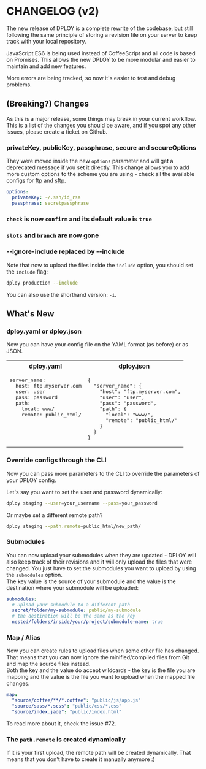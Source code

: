 # CHANGELOG (v2)
The new release of DPLOY is a complete rewrite of the codebase, but still following the same principle of storing a revision file on your server to keep track with your local repository.

JavaScript ES6 is being used instead of CoffeeScript and all code is based on Promises. This allows the new DPLOY to be more modular and easier to maintain and add new features.

More errors are being tracked, so now it's easier to test and debug problems.

## (Breaking?) Changes
As this is a major release, some things may break in your current workflow. This is a list of the changes you should be aware, and if you spot any other issues, please create a ticket on Github.

### privateKey, publicKey, passphrase, secure and secureOptions
They were moved inside the new `options` parameter and will get a deprecated message if you set it directly. This change allows you to add more custom options to the scheme you are using - check all the available configs for [ftp](https://github.com/mscdex/node-ftp#methods) and [sftp](https://github.com/mscdex/ssh2#client-methods).

```yaml
options:
  privateKey: ~/.ssh/id_rsa
  passphrase: secretpassphrase
```

### `check` is now `confirm` and its default value is `true`

### `slots` and `branch` are now gone

### --ignore-include replaced by --include
Note that now to upload the files inside the `include` option, you should set the `include` flag:

```sh
dploy production --include
```

You can also use the shorthand version: `-i`.

## What's New

### dploy.yaml or dploy.json
Now you can have your config file on the YAML format (as before) or as JSON.

<table>
  <tbody>
    <tr>
      <th>dploy.yaml</th>
      <th>dploy.json</th>
    </tr>
    <tr>
      <td valign="top"><pre lang="yaml">server_name:
  host: ftp.myserver.com
  user: user
  pass: password
  path:
    local: www/
    remote: public_html/</pre></td>
      <td valign="top"><pre lang="json">{
  "server_name": {
    "host": "ftp.myserver.com",
    "user": "user",
    "pass": "password",
    "path": {
      "local": "www/",
      "remote": "public_html/"
    }
  }
}</pre></td>
    </tr>
  </tbody>
</table>


### Override configs through the CLI
Now you can pass more parameters to the CLI to override the parameters of your DPLOY config.

Let's say you want to set the user and password dynamically:
```sh
dploy staging --user=your_username --pass=your_password
```

Or maybe set a different remote path?
```sh
dploy staging --path.remote=public_html/new_path/
```


### Submodules
You can now upload your submodules when they are updated - DPLOY will also keep track of their revisions and it will only upload the files that were changed. You just have to set the submodules you want to upload by using the `submodules` option.  
The key value is the source of your submodule and the value is the destination where your submodule will be uploaded:

```yaml
submodules:
  # upload your submodule to a different path
  secret/folder/my-submodule: public/my-submodule
  # the destination will be the same as the key
  nested/folders/inside/your/project/submodule-name: true
```

### Map / Alias
Now you can create rules to upload files when some other file has changed. That means that you can now ignore the minified/compiled files from Git and map the source files instead.  
Both the key and the value do accept wildcards - the key is the file you are mapping and the value is the file you want to upload when the mapped file changes.


```yaml
map:
  "source/coffee/**/*.coffee": "public/js/app.js"
  "source/sass/*.scss": "public/css/*.css"
  "source/index.jade": "public/index.html"
```
To read more about it, check the issue #72.


### The `path.remote` is created dynamically
If it is your first upload, the remote path will be created dynamically. That means that you don't have to create it manually anymore :)
